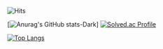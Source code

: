 ![Hits](https://hits.seeyoufarm.com/api/count/incr/badge.svg?url=https%3A%2F%2Fgithub.com%2Fkim-theburiburi&count_bg=%2395E3FF&title_bg=%23555555&icon=&icon_color=%2395E3FF&title=hits&edge_flat=false)

[![Anurag's GitHub stats-Dark](https://github-readme-stats.vercel.app/api?username=theburiburi&show_icons=true&theme=dark#gh-dark-mode-only)]
[![Solved.ac Profile](http://mazassumnida.wtf/api/v2/generate_badge?boj=kuda1390)](https://solved.ac/kuda1390/)

[![Top Langs](https://github-readme-stats.vercel.app/api/top-langs/?username=theburiburi&layout=compact)](https://github.com/theburiburi/github-readme-stats)

